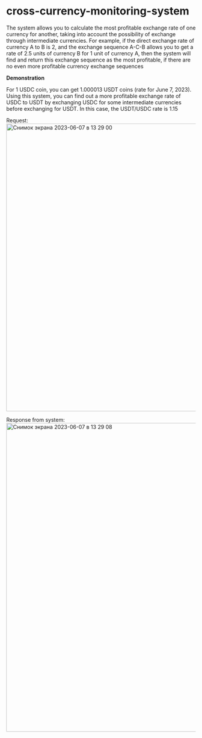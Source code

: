 # cross-currency-monitoring-system
The system allows you to calculate the most profitable exchange rate of one currency for another, taking into account the possibility of exchange through intermediate currencies. 
For example, if the direct exchange rate of currency A to B is 2, and the exchange sequence A-C-B allows you to get a rate of 2.5 units of currency B for 1 unit of currency A, then the system will find and return this exchange sequence as the most profitable, if there are no even more profitable currency exchange sequences

**Demonstration**

For 1 USDC coin, you can get 1.000013 USDT coins (rate for June 7, 2023). Using this system, you can find out a more profitable exchange rate of USDC to USDT by exchanging USDC for some intermediate currencies before exchanging for USDT. In this case, the USDT/USDC rate is 1.15

Request:
<img width="764" alt="Снимок экрана 2023-06-07 в 13 29 00" src="https://github.com/sashrass/cross-currency-monitoring-system/assets/62172939/80124d65-c98a-4c4b-8541-e65aca4b3a3e">

Response from system:
<img width="820" alt="Снимок экрана 2023-06-07 в 13 29 08" src="https://github.com/sashrass/cross-currency-monitoring-system/assets/62172939/f3d146ca-06f1-46e3-9cb7-a27873c8fd69">
